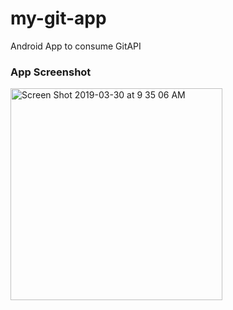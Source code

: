 # my-git-app
Android App to consume GitAPI

### App Screenshot
<img width="339" alt="Screen Shot 2019-03-30 at 9 35 06 AM" src="https://user-images.githubusercontent.com/49045586/55277562-b0d57d80-52cf-11e9-94f0-e945e254e1cb.png">

